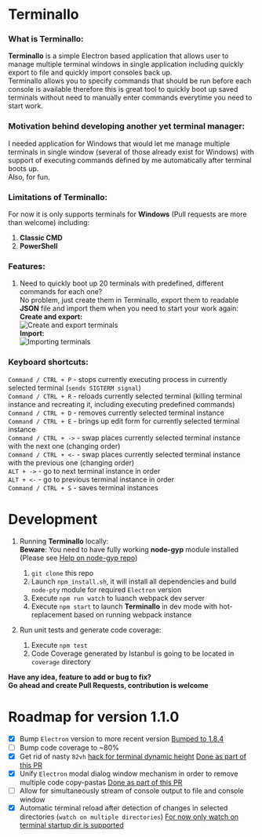 # Terminallo

### What is Terminallo:

**Terminallo** is a simple Electron based application that allows user to manage multiple terminal windows in single application including quickly export to file and quickly import consoles back up.  
Terminallo allows you to specify commands that should be run before each console is available therefore this is great tool to quickly boot up saved terminals without need to manually enter commands everytime you need to start work.

### Motivation behind developing another yet terminal manager:

I needed application for Windows that would let me manage multiple terminals in single window (several of those already exist for Windows) with support of executing commands defined by me automatically after terminal boots up.  
Also, for fun.

### Limitations of Terminallo:

For now it is only supports terminals for **Windows** (Pull requests are more than welcome) including:

1.  **Classic CMD**
2.  **PowerShell**

### Features:

1.  Need to quickly boot up 20 terminals with predefined, different commands for each one?  
    No problem, just create them in Terminallo, export them to readable **JSON** file and import them when you need to start your work again:  
     **Create and export:**  
     ![Create and export terminals](https://media.giphy.com/media/3M8bF6DMTv74NtuH92/giphy.gif)  
     **Import:**  
     ![Importing terminals](https://media.giphy.com/media/biKaxo5y9utw3MOGN4/giphy.gif)

### Keyboard shortcuts:

`Command / CTRL + P` - stops currently executing process in currently selected terminal (`sends SIGTERM signal`)  
`Command / CTRL + R` - reloads currently selected terminal (killing terminal instance and recreating it, including executing predefined commands)  
`Command / CTRL + D` - removes currently selected terminal instance  
`Command / CTRL + E` - brings up edit form for currently selected terminal instance  
`Command / CTRL + ->` - swap places currently selected terminal instance with the next one (changing order)  
`Command / CTRL + <-` - swap places currently selected terminal instance with the previous one (changing order)  
`ALT + ->` - go to next terminal instance in order  
`ALT + <-` - go to previous terminal instance in order  
`Command / CTRL + S` - saves terminal instances

# Development

1.  Running **Terminallo** locally:  
    **Beware**: You need to have fully working **node-gyp** module installed (Please see [Help on node-gyp repo](https://github.com/nodejs/node-gyp))

    1.  `git clone` this repo
    2.  Launch `npm_install.sh`, it will install all dependencies and build `node-pty` module for required `Electron` version
    3.  Execute `npm run watch` to luanch webpack dev server
    4.  Execute `npm start` to launch **Terminallo** in dev mode with hot-replacement based on running webpack instance

2.  Run unit tests and generate code coverage:
    1.  Execute `npm test`
    2.  Code Coverage generated by Istanbul is going to be located in `coverage` directory

**Have any idea, feature to add or bug to fix?  
Go ahead and create Pull Requests, contribution is welcome**

# Roadmap for version 1.1.0

- [x] Bump `Electron` version to more recent version [Bumped to 1.8.4](https://github.com/darekg11/Terminallo/pull/29)
- [ ] Bump code coverage to ~80%
- [x] Get rid of nasty `82vh` [hack for terminal dynamic height](https://github.com/darekg11/Terminallo/blob/master/src/app/components/Terminal/Terminal.css#L127) [Done as part of this PR](https://github.com/darekg11/Terminallo/pull/27)
- [x] Unify `Electron` modal dialog window mechanism in order to remove multiple code copy-pastas [Done as part of this PR](https://github.com/darekg11/Terminallo/pull/26)
- [ ] Allow for simultaneously stream of console output to file and console window
- [x] Automatic terminal reload after detection of changes in selected directories (`watch on multiple directories`) [For now only watch on terminal startup dir is supported](https://github.com/darekg11/Terminallo/pull/28)
